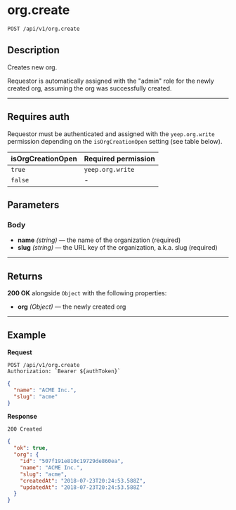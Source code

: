 # org.create

`POST /api/v1/org.create`

## Description

Creates new org.

Requestor is automatically assigned with the "admin" role for the newly created org, assuming the org was successfully created.

***

## Requires auth

Requestor must be authenticated and assigned with the `yeep.org.write` permission depending on the `isOrgCreationOpen` setting (see table below).

| isOrgCreationOpen | Required permission |
| ----------------- | ------------------- |
| `true` | `yeep.org.write` |
| `false` | - |

## Parameters

### Body

- **name** _(string)_ — the name of the organization (required)
- **slug** _(string)_ — the URL key of the organization, a.k.a. slug (required)

***

## Returns

**200 OK** alongside `Object` with the following properties:

- **org** _(Object)_ — the newly created org

***

## Example

**Request**

```
POST /api/v1/org.create
Authorization: `Bearer ${authToken}`
```

``` json
{
  "name": "ACME Inc.",
  "slug": "acme"
}
```

**Response**

`200 Created`

``` json
{
  "ok": true,
  "org": {
    "id": "507f191e810c19729de860ea",
    "name": "ACME Inc.",
    "slug": "acme",
    "createdAt": "2018-07-23T20:24:53.588Z",
    "updatedAt": "2018-07-23T20:24:53.588Z"
  }
}
```
